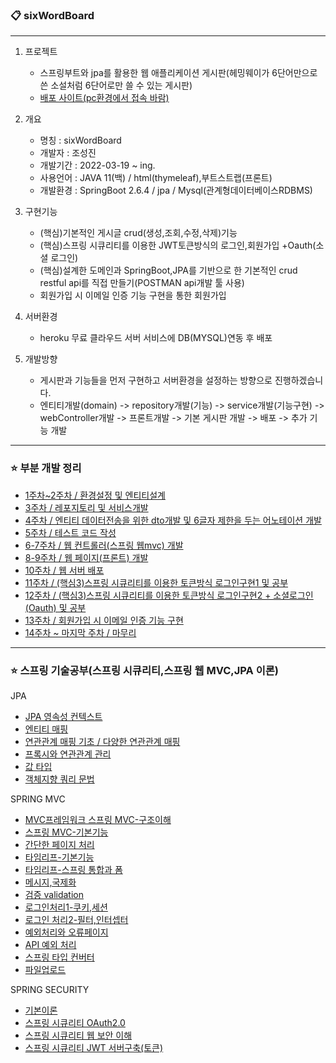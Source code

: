 ### :clipboard: sixWordBoard 
---
        
1. 프로젝트    
    + 스프링부트와 jpa를 활용한 웹 애플리케이션 게시판(헤밍웨이가 6단어만으로 쓴 소설처럼 6단어로만 쓸 수 있는 게시판)
    + [배포 사이트(pc환경에서 접속 바람)](https://sixwordsboard2.herokuapp.com/)    

2. 개요
   + 명칭 : sixWordBoard
   + 개발자 : 조성진
   + 개발기간 : 2022-03-19 ~ ing.      
   + 사용언어 : JAVA 11(백) / html(thymeleaf),부트스트랩(프론트)   
   + 개발환경 : SpringBoot 2.6.4 / jpa / Mysql(관계형데이터베이스RDBMS)

3. 구현기능
   + (핵심)기본적인 게시글 crud(생성,조회,수정,삭제)기능
   + (핵심)스프링 시큐리티를 이용한 JWT토큰방식의 로그인,회원가입 +Oauth(소셜 로그인)
   + (핵심)설계한 도메인과 SpringBoot,JPA를 기반으로 한 기본적인 crud restful api를 직접 만들기(POSTMAN api개발 툴 사용)
   + 회원가입 시 이메일 인증 기능 구현을 통한 회원가입 
 
4. 서버환경
   + heroku 무료 클라우드 서버 서비스에 DB(MYSQL)연동 후 배포 


5. 개발방향
   + 게시판과 기능들을 먼저 구현하고 서버환경을 설정하는 방향으로 진행하겠습니다.
   + 엔티티개발(domain) -> repository개발(기능) -> service개발(기능구현) -> webController개발 -> 프론트개발 -> 기본 게시판 개발 -> 배포 ->  추가 기능 개발

----------
### ⭐ 부분 개발 정리
* [1주차~2주차 / 환경설정 및 엔티티설계](https://github.com/Jorados/sixWordsBoard/blob/main/record/fisrt.md)
* [3주차 / 레포지토리 및 서비스개발](https://github.com/Jorados/sixWordsBoard/blob/main/record/repository_service.md)
* [4주차 / 엔티티 데이터전송을 위한 dto개발 및 6글자 제한을 두는 어노테이션 개발](https://github.com/Jorados/sixWordsBoard/blob/main/record/dto_annotation.md)
* [5주차 / 테스트 코드 작성](https://github.com/Jorados/sixWordsBoard/blob/main/record/test.md)
* [6-7주차 / 웹 컨트롤러(스프링 웹mvc) 개발](https://github.com/Jorados/sixWordsBoard/blob/main/record/webController.md)
* [8-9주차 / 웹 페이지(프론트) 개발](https://github.com/Jorados/sixWordsBoard/blob/main/record/webPage.md)
* [10주차 / 웹 서버 배포 ](https://github.com/Jorados/sixWordsBoard/blob/main/record/server.md)
* [11주차 / (핵심3)스프링 시큐리티를 이용한 토큰방식 로그인구현1 및 공부](https://github.com/Jorados/sixWordsBoard/tree/main/record)
* [12주차 / (핵심3)스프링 시큐리티를 이용한 토큰방식 로그인구현2 + 소셜로그인(Oauth) 및 공부](https://github.com/Jorados/sixWordsBoard/tree/main/record)
* [13주차 / 회원가입 시 이메일 인증 기능 구현]()
* [14주차 ~ 마지막 주차 / 마무리 ]() 

---------
### ⭐ 스프링 기술공부(스프링 시큐리티,스프링 웹 MVC,JPA 이론)
JPA 
* [JPA 영속성 컨텍스트](https://github.com/Jorados/sixWordsBoard/blob/main/JpaRecord/Persist.md)
* [엔티티 매핑](https://github.com/Jorados/sixWordsBoard/blob/main/JpaRecord/EntityMapping.md)
* [연관관계 매핑 기초 / 다양한 연관관계 매핑](https://github.com/Jorados/sixWordsBoard/blob/main/JpaRecord/association.md)
* [프록시와 연관관계 관리]()
* [값 타입]()
* [객체지향 쿼리 문법]()
  
SPRING MVC
* [MVC프레임워크 스프링 MVC-구조이해]()
* [스프링 MVC-기본기능]()
* [간단한 페이지 처리]()
* [타임리프-기본기능]()
* [타임리프-스프링 통합과 폼]()
* [메시지,국제화]()
* [검증 validation]()
* [로그인처리1-쿠키,세션]()
* [로그인 처리2-필터,인터셉터]()
* [예외처리와 오류페이지]()
* [API 예외 처리]()
* [스프링 타입 컨버터]()
* [파일업로드]() 

SPRING SECURITY
* [기본이론]()
* [스프링 시큐리티 OAuth2.0]()
* [스프링 시큐리티 웹 보안 이해]()
* [스프링 시큐리티 JWT 서버구축(토큰)]()

